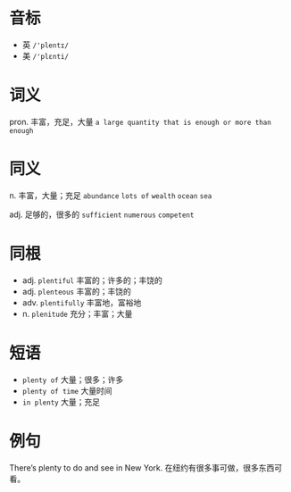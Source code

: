 # 音标

- 英 `/'plentɪ/`
- 美 `/'plɛnti/`

# 词义

pron. 丰富，充足，大量
`a large quantity that is enough or more than enough`

# 同义

n. 丰富，大量；充足
`abundance` `lots of` `wealth` `ocean` `sea`

adj. 足够的，很多的
`sufficient` `numerous` `competent`

# 同根

- adj. `plentiful` 丰富的；许多的；丰饶的
- adj. `plenteous` 丰富的；丰饶的
- adv. `plentifully` 丰富地，富裕地
- n. `plenitude` 充分；丰富；大量

# 短语

- `plenty of` 大量；很多；许多
- `plenty of time` 大量时间
- `in plenty` 大量；充足

# 例句

There’s plenty to do and see in New York.
在纽约有很多事可做，很多东西可看。


